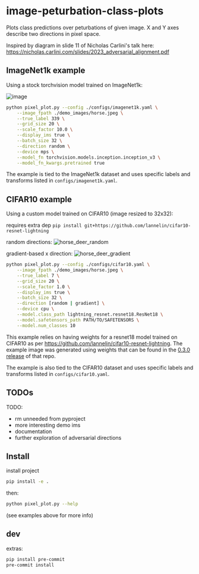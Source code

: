 # image-peturbation-class-plots

Plots class predictions over peturbations of given image. X and Y axes describe two directions in pixel space.


Inspired by diagram in slide 11 of Nicholas Carlini's talk here: https://nicholas.carlini.com/slides/2023_adversarial_alignment.pdf


## ImageNet1k example

Using a stock torchvision model trained on ImageNet1k:

![image](https://github.com/user-attachments/assets/527b5018-9707-45c8-8c49-f90d6e274fc2)


```bash
python pixel_plot.py --config ./configs/imagenet1k.yaml \
    --image_fpath ./demo_images/horse.jpeg \
    --true_label 339 \
    --grid_size 20 \
    --scale_factor 10.0 \
    --display_ims true \
    --batch_size 32 \
    --direction random \
    --device mps \
    --model_fn torchvision.models.inception.inception_v3 \
    --model_fn_kwargs.pretrained true
```

The example is tied to the ImageNet1k dataset and uses specific labels and transforms listed in `configs/imagenet1k.yaml`.

## CIFAR10 example

Using a custom model trained on CIFAR10 (image resized to 32x32):

requires extra dep `pip install git+https://github.com/lannelin/cifar10-resnet-lightning`

random directions:
![horse_deer_random](https://github.com/user-attachments/assets/d22004ac-4852-4f32-b5c4-951e7ac2798c)


gradient-based x direction:
![horse_deer_gradient](https://github.com/user-attachments/assets/307e4e93-3471-4b05-9ccd-70b7b78ce8bb)


```bash
python pixel_plot.py --config ./configs/cifar10.yaml \
    --image_fpath ./demo_images/horse.jpeg \
    --true_label 7 \
    --grid_size 20 \
    --scale_factor 1.0 \
    --display_ims true \
    --batch_size 32 \
    --direction [random | gradient] \
    --device cpu \
    --model.class_path lightning_resnet.resnet18.ResNet18 \
    --model.safetensors_path PATH/TO/SAFETENSORS \
    --model.num_classes 10
```


This example relies on having weights for a resnet18 model trained on CIFAR10 as per https://github.com/lannelin/cifar10-resnet-lightning. The example image was generated using weights that can be found in the [0.3.0 release](https://github.com/lannelin/cifar10-resnet-lightning/releases/tag/v0.3.0) of that repo.

The example is also tied to the CIFAR10 dataset and uses specific labels and transforms listed in `configs/cifar10.yaml`.


## TODOs

TODO:

- rm unneeded from pyproject
- more interesting demo ims
- documentation
- further exploration of adversarial directions

## Install

install project

```bash
pip install -e .
```

then:

```bash
python pixel_plot.py --help
```

(see examples above for more info)

## dev

extras:
```bash
pip install pre-commit
pre-commit install
```
